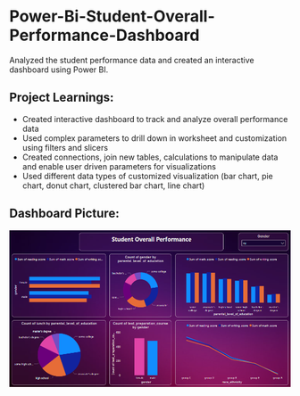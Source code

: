 # Power-Bi-Student-Overall-Performance-Dashboard
Analyzed the student performance data and created an interactive dashboard using Power BI.


## Project Learnings:
 - Created interactive dashboard to track and analyze overall performance data
 - Used complex parameters to drill down in worksheet and customization using filters and slicers
 - Created connections, join new tables, calculations to manipulate data and enable user driven parameters for visualizations
 - Used different data types of customized visualization (bar chart, pie chart, donut chart, clustered bar chart, line chart)

## Dashboard Picture:
![image alt](https://github.com/Sumitxdata/Power-Bi-Student-Overall-Performance-Dashboard/blob/74d3ead1c0cb1534eef54f74b283cd5b7aa5c743/Student%20Overall%20Performance%20Dashboard.png)
